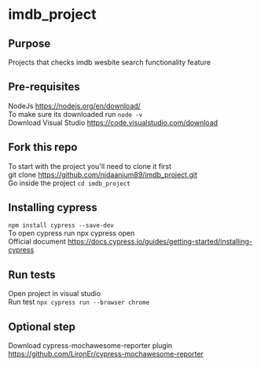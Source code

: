 # imdb_project
## Purpose
Projects that checks imdb wesbite search functionality feature
## Pre-requisites  
NodeJs https://nodejs.org/en/download/   
To make sure its downloaded run
``` node -v ```  
Download Visual Studio https://code.visualstudio.com/download  

## Fork this repo
To start with the project you'll need to clone it first  
git clone https://github.com/nidaanjum89/imdb_project.git  
Go inside the project ```cd imdb_project```  

## Installing cypress
```npm install cypress --save-dev```     
To open cypress run npx cypress open  
Official document https://docs.cypress.io/guides/getting-started/installing-cypress  

## Run tests
Open project in visual studio  
Run test ```npx cypress run --browser chrome```   

## Optional step
Download cypress-mochawesome-reporter plugin
https://github.com/LironEr/cypress-mochawesome-reporter
